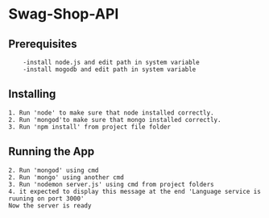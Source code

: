 # Swag-Shop-API

## Prerequisites
        -install node.js and edit path in system variable    
        -install mogodb and edit path in system variable
            


## Installing
    1. Run 'node' to make sure that node installed correctly.
    2. Run 'mongod'to make sure that mongo installed correctly.
    3. Run 'npm install' from project file folder


## Running the App
    2. Run 'mongod' using cmd
    2. Run 'mongo' using another cmd
    3. Run 'nodemon server.js' using cmd from project folders
    4. it expected to display this message at the end 'Language service is ruuning on port 3000'
    Now the server is ready
